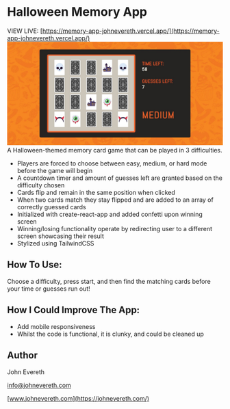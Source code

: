 # Halloween Memory App

VIEW LIVE: [https://memory-app-johnevereth.vercel.app/](https://memory-app-johnevereth.vercel.app/)
![App Screenshot](/public/memory-app.png)
A Halloween-themed memory card game that can be played in 3 difficulties.

- Players are forced to choose between easy, medium, or hard mode before the game will begin
- A countdown timer and amount of guesses left are granted based on the difficulty chosen
- Cards flip and remain in the same position when clicked
- When two cards match they stay flipped and are added to an array of correctly guessed cards
- Initialized with create-react-app and added confetti upon winning screen
- Winning/losing functionality operate by redirecting user to a different screen showcasing their result
- Stylized using TailwindCSS

## How To Use:

Choose a difficulty, press start, and then find the matching cards before your time or guesses run out!

## How I Could Improve The App:

- Add mobile responsiveness
- Whilst the code is functional, it is clunky, and could be cleaned up

## Author

John Evereth

[info@johnevereth.com](mailto:info@johnevereth.com)

[www.johnevereth.com](https://johnevereth.com/)
